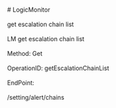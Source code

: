 <br>#     LogicMonitor</br>
<br>get escalation chain list</br>
<br>LM get escalation chain list</br>
<br>Method: Get</br>
<br>OperationID: getEscalationChainList</br>
<br>EndPoint:</br>
<br>/setting/alert/chains</br>
